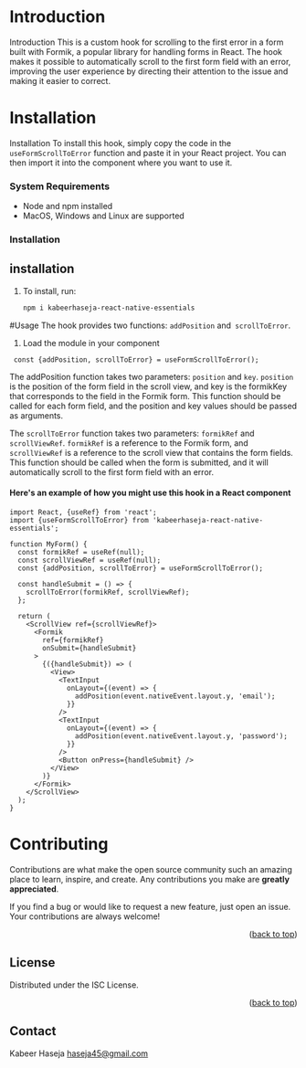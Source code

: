 # Introduction
Introduction
This is a custom hook for scrolling to the first error in a form built with Formik, a popular library for handling forms in React. The hook makes it possible to automatically scroll to the first form field with an error, improving the user experience by directing their attention to the issue and making it easier to correct.
# Installation

Installation
To install this hook, simply copy the code in the `useFormScrollToError` function and paste it in your React project. You can then import it into the component where you want to use it.
### System Requirements

* Node and npm installed
* MacOS, Windows and Linux are supported

### Installation


## installation
1. To install, run:
   ```sh
   npm i kabeerhaseja-react-native-essentials
   ```

#Usage
The hook provides two functions: `addPosition` and` scrollToError`.
1. Load the module in your component
```ssh
 const {addPosition, scrollToError} = useFormScrollToError();
```

The addPosition function takes two parameters: `position` and `key`. `position` is the position of the form field in the scroll view, and key is the formikKey that corresponds to the field in the Formik form. This function should be called for each form field, and the position and key values should be passed as arguments.

The `scrollToError` function takes two parameters: `formikRef` and `scrollViewRef`. `formikRef` is a reference to the Formik form, and `scrollViewRef` is a reference to the scroll view that contains the form fields. This function should be called when the form is submitted, and it will automatically scroll to the first form field with an error.

#### **Here's an example of how you might use this hook in a React component**

```
import React, {useRef} from 'react';
import {useFormScrollToError} from 'kabeerhaseja-react-native-essentials';

function MyForm() {
  const formikRef = useRef(null);
  const scrollViewRef = useRef(null);
  const {addPosition, scrollToError} = useFormScrollToError();

  const handleSubmit = () => {
    scrollToError(formikRef, scrollViewRef);
  };

  return (
    <ScrollView ref={scrollViewRef}>
      <Formik
        ref={formikRef}
        onSubmit={handleSubmit}
      >
        {({handleSubmit}) => (
          <View>
            <TextInput
              onLayout={(event) => {
                addPosition(event.nativeEvent.layout.y, 'email');
              }}
            />
            <TextInput
              onLayout={(event) => {
                addPosition(event.nativeEvent.layout.y, 'password');
              }}
            />
            <Button onPress={handleSubmit} />
          </View>
        )}
      </Formik>
    </ScrollView>
  );
}

```
# Contributing

Contributions are what make the open source community such an amazing place to learn, inspire, and create. Any contributions you make are **greatly appreciated**.

If you find a bug or would like to request a new feature, just open an issue. Your contributions are always welcome!

<p align="right">(<a href="#top">back to top</a>)</p>


## License

Distributed under the ISC License.

<p align="right">(<a href="#top">back to top</a>)</p>

## Contact

Kabeer Haseja haseja45@gmail.com


